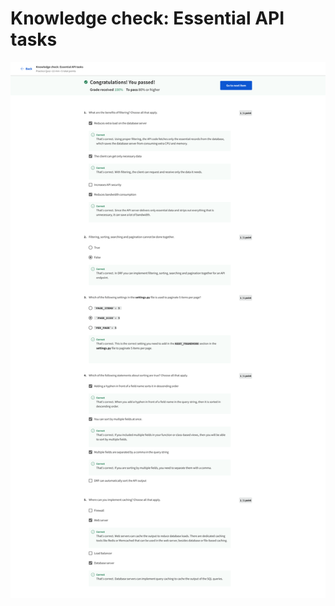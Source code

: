 # Knowledge check: Essential API tasks

![screencapture-coursera-org-learn-apis-quiz-9zktc-knowledge-check-essential-api-tasks-view-attempt-2023-02-12-09_56_41.png](Knowledge%20check%20Essential%20API%20tasks%2059b5762b979848be843ccc0a94e0c24a/screencapture-coursera-org-learn-apis-quiz-9zktc-knowledge-check-essential-api-tasks-view-attempt-2023-02-12-09_56_41.png)